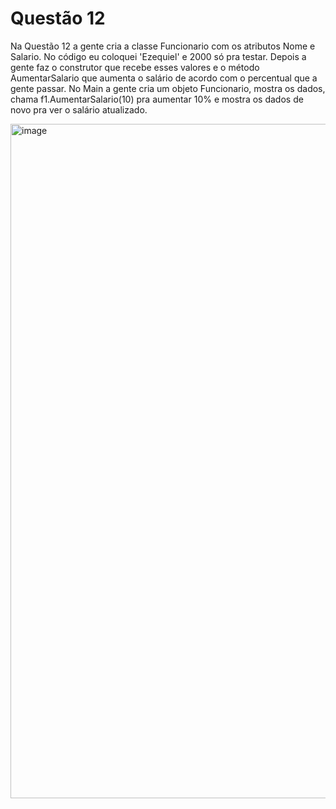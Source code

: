 # Questão 12

Na Questão 12 a gente cria a classe Funcionario com os atributos Nome e Salario. No código eu coloquei 'Ezequiel' e 2000 só pra testar. Depois a gente faz o construtor que recebe esses valores e o método AumentarSalario que aumenta o salário de acordo com o percentual que a gente passar. No Main a gente cria um objeto Funcionario, mostra os dados, chama f1.AumentarSalario(10) pra aumentar 10% e mostra os dados de novo pra ver o salário atualizado.

<img width="1919" height="1079" alt="image" src="https://github.com/user-attachments/assets/50ab33da-2ca6-49e0-ad90-7f988647b7d9" />

